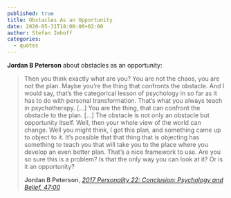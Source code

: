 ```yaml
---
published: true
title: Obstacles As an Opportunity
date: 2020-05-31T18:00:00+02:00
author: Stefan Imhoff
categories:
  - quotes
---
```


**Jordan B Peterson** about obstacles as an opportunity:

> Then you think exactly what are you? You are not the chaos, you are not the plan. Maybe you’re the thing that confronts the obstacle. And I would say, that’s the categorical lesson of psychology in so far as it has to do with personal transformation. That’s what you always teach in psychotherapy. […] You are the thing, that can confront the obstacle to the plan. […] The obstacle is not only an obstacle but opportunity itself. Well, then your whole view of the world can change. Well you might think, I got this plan, and something came up to object to it. It’s possible that that thing that is objecting has something to teach you that will take you to the place where you develop an even better plan. That’s a nice framework to use. Are you so sure this is a problem? Is that the only way you can look at it? Or is it an opportunity?
>
> **Jordan B Peterson**, _[2017 Personality 22: Conclusion: Psychology and Belief, 47:00](https://youtu.be/J9j-bVDrGdI)_
